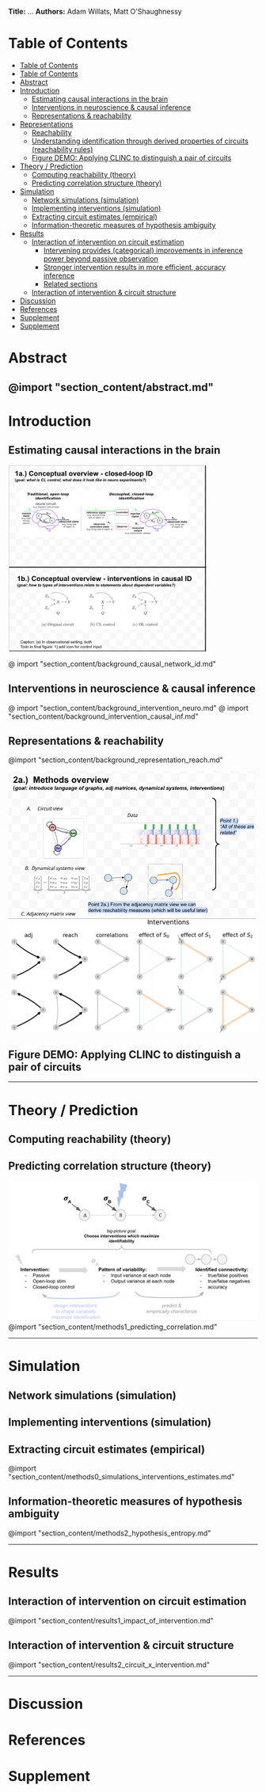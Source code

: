 **Title:** ...
**Authors:** Adam Willats, Matt O'Shaughnessy
# Table of Contents 



<!-- @import "[TOC]" {cmd="toc" depthFrom=1 depthTo=6 orderedList=false} -->
<!-- code_chunk_output -->
- [Table of Contents](#table-of-contents)
- [Table of Contents](#table-of-contents)
- [Abstract](#abstract)
- [Introduction](#introduction)
  - [Estimating causal interactions in the brain](#estimating-causal-interactions-in-the-brain)
  - [Interventions in neuroscience & causal inference](#interventions-in-neuroscience-causal-inference)
  - [Representations & reachability](#representations-reachability)
- [Representations](#representations)
  - [Reachability](#reachability)
  - [Understanding identification through derived properties of circuits (reachability rules)](#understanding-identification-through-derived-properties-of-circuits-reachability-rules)
  - [Figure DEMO: Applying CLINC to distinguish a pair of circuits](#figure-demo-applying-clinc-to-distinguish-a-pair-of-circuits)
- [Theory / Prediction](#theory-prediction)
  - [Computing reachability (theory)](#computing-reachability-theory)
  - [Predicting correlation structure (theory)](#predicting-correlation-structure-theory)
- [Simulation](#simulation)
  - [Network simulations (simulation)](#network-simulations-simulation)
  - [Implementing interventions (simulation)](#implementing-interventions-simulation)
  - [Extracting circuit estimates (empirical)](#extracting-circuit-estimates-empirical)
  - [Information-theoretic measures of hypothesis ambiguity](#information-theoretic-measures-of-hypothesis-ambiguity)
- [Results](#results)
  - [Interaction of intervention on circuit estimation](#interaction-of-intervention-on-circuit-estimation)
    - [Intervening provides (categorical) improvements in inference power beyond passive observation](#intervening-provides-categorical-improvements-in-inference-power-beyond-passive-observation)
    - [Stronger intervention results in more efficient, accuracy inference](#stronger-intervention-results-in-more-efficient-accuracy-inference)
    - [Related sections](#related-sections)
  - [Interaction of intervention & circuit structure](#interaction-of-intervention-circuit-structure)
- [Discussion](#discussion)
- [References](#references)
- [Supplement](#supplement)
- [Supplement](#supplement)
<!-- /code_chunk_output -->


# Abstract
@import "section_content/abstract.md"
----
# Introduction

## Estimating causal interactions in the brain
<img src="figures/core_figure_sketches/figure1_sketch.png" width="400"/>

@ import "section_content/background_causal_network_id.md"

## Interventions in neuroscience & causal inference
@ import "section_content/background_intervention_neuro.md"
@ import "section_content/background_intervention_causal_inf.md"

## Representations & reachability
@import "section_content/background_representation_reach.md"

<img src="figures/core_figure_sketches/figure2_sketch.png" width="500"/>
<img src="figures/misc_figure_sketches/two_circuit_case_study_mockup.png" width="500"/>

<!-- ![](figures/misc_figure_sketches/closed_loop_severs_inputs.png) -->
<!-- ![](figures/misc_figure_sketches/two_circuit_case_study_sketch.png) -->
## Figure DEMO: Applying CLINC to distinguish a pair of circuits
<!-- @ import "section_content/background_id_demo.md" -->

----
# Theory / Prediction 

## Computing reachability (theory)
## Predicting correlation structure (theory)
![](figures/misc_figure_sketches/intervention_identifiability_concept.png)
@import "section_content/methods1_predicting_correlation.md"

----
# Simulation

## Network simulations (simulation)

## Implementing interventions (simulation)

## Extracting circuit estimates (empirical)
@import "section_content/methods0_simulations_interventions_estimates.md"

## Information-theoretic measures of hypothesis ambiguity
@import "section_content/methods2_hypothesis_entropy.md"

----

# Results
<!-- ## Characterizing circuit-pair ambiguity through reachability properties -->
<!-- ## Impact of node, network parameters on estimation performance -->

## Interaction of intervention on circuit estimation
<!-- ## Impact of intervention on estimation performance -->
@import "section_content/results1_impact_of_intervention.md"

## Interaction of intervention & circuit structure
@import "section_content/results2_circuit_x_intervention.md"

----

# Discussion
# References
# Supplement
